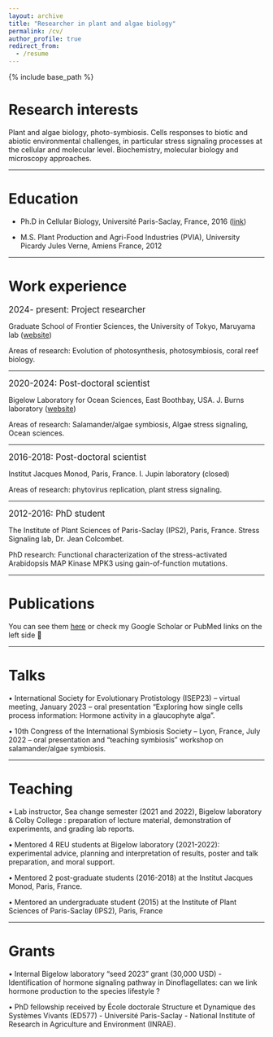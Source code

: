 ```yaml
---
layout: archive
title: "Researcher in plant and algae biology"
permalink: /cv/
author_profile: true
redirect_from:
  - /resume
---
```


{% include base_path %}

  
Research interests
======
Plant and algae biology, photo-symbiosis. Cells responses to biotic and abiotic environmental challenges, in particular stress signaling processes at the cellular and molecular level. Biochemistry, molecular biology and microscopy approaches.

---


Education
======
* Ph.D in Cellular Biology, Université Paris-Saclay, France, 2016 ([link](https://theses.fr/2016SACLE010))
  
* M.S. Plant Production and Agri-Food Industries (PVIA), University Picardy Jules Verne, Amiens France, 2012

  
---

  
Work experience
======
<span style="font-size:1.2em;">2024- present: Project researcher</span>

Graduate School of Frontier Sciences, the University of Tokyo, Maruyama lab ([website](https://purple149824.studio.site/EN/About))

Areas of research: Evolution of photosynthesis, photosymbiosis, coral reef biology.

---

<span style="font-size:1.2em;">2020-2024: Post-doctoral scientist</span>

Bigelow Laboratory for Ocean Sciences, East Boothbay, USA. J. Burns laboratory ([website](https://www.protistsystems.org/))

Areas of research: Salamander/algae symbiosis, Algae stress signaling, Ocean sciences.

---

<span style="font-size:1.2em;">2016-2018: Post-doctoral scientist</span>

Institut Jacques Monod, Paris, France. I. Jupin laboratory (closed)

Areas of research: phytovirus replication, plant stress signaling.

---

<span style="font-size:1.2em;">2012-2016: PhD student</span>

The Institute of Plant Sciences of Paris-Saclay (IPS2), Paris, France. Stress Signaling lab, Dr. Jean Colcombet.

PhD research: Functional characterization of the stress-activated Arabidopsis MAP Kinase MPK3 using
gain-of-function mutations.

---


Publications
======
  You can see them [here](https://bgenot.github.io/publications/) or check my Google Scholar or PubMed links on the left side :scroll:

---
  
Talks
======
 • International Society for Evolutionary Protistology (ISEP23) – virtual meeting, January 2023 –
oral presentation “Exploring how single cells process information: Hormone activity in a
glaucophyte alga”.

• 10th Congress of the International Symbiosis Society – Lyon, France, July 2022 – oral
presentation and “teaching symbiosis” workshop on salamander/algae symbiosis.

---
  
Teaching
======
• Lab instructor, Sea change semester (2021 and 2022), Bigelow laboratory & Colby College :
preparation of lecture material, demonstration of experiments, and grading lab reports.

• Mentored 4 REU students at Bigelow laboratory (2021-2022): experimental advice, planning
and interpretation of results, poster and talk preparation, and moral support.

• Mentored 2 post-graduate students (2016-2018) at the Institut Jacques Monod, Paris, France.

• Mentored an undergraduate student (2015) at the Institute of Plant Sciences of Paris-Saclay
(IPS2), Paris, France

---
  
Grants
======
• Internal Bigelow laboratory “seed 2023” grant (30,000 USD) - Identification of hormone
signaling pathway in Dinoflagellates: can we link hormone production to the species lifestyle ?

• PhD fellowship received by École doctorale Structure et Dynamique des Systèmes Vivants
(ED577) - Université Paris-Saclay - National Institute of Research in Agriculture and
Environment (INRAE).
